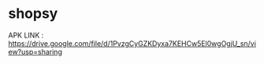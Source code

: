 # shopsy

APK LINK : https://drive.google.com/file/d/1PvzgCyGZKDyxa7KEHCw5El0wgOgjU_sn/view?usp=sharing
